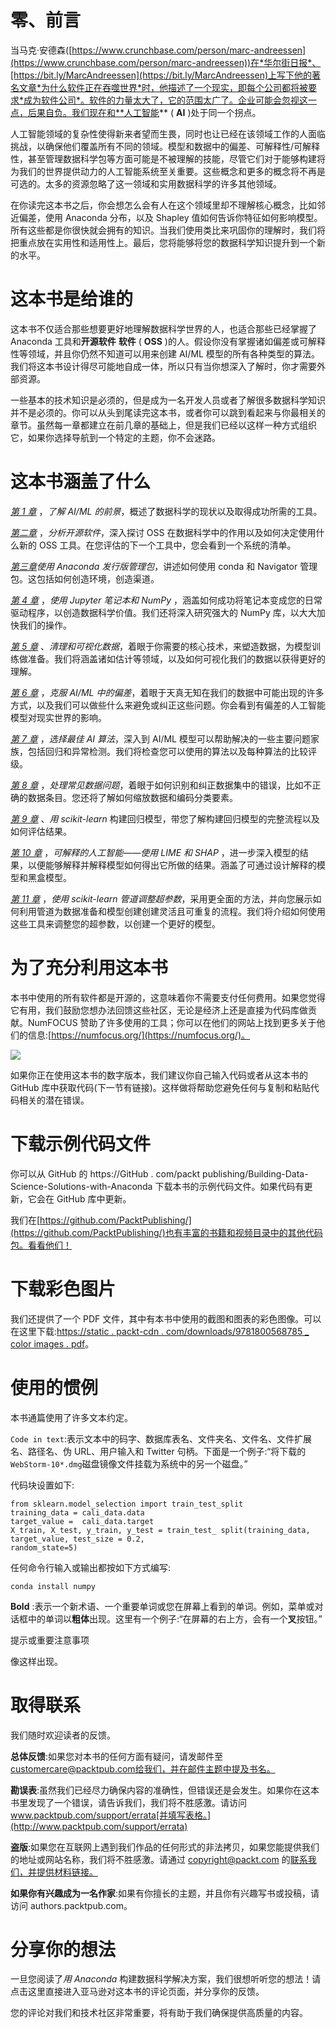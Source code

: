 

# 零、前言

当马克·安德森([https://www.crunchbase.com/person/marc-andreessen](https://www.crunchbase.com/person/marc-andreessen))在*华尔街日报*、[https://bit.ly/MarcAndreessen](https://bit.ly/MarcAndreessen)上写下他的著名文章*为什么软件正在吞噬世界*时，他描述了一个现实，即每个公司都将被要求*成为软件公司*。软件的力量太大了，它的范围太广了。企业可能会忽视这一点，后果自负。我们现在和**人工智能** ( **AI** )处于同一个拐点。

人工智能领域的复杂性使得新来者望而生畏，同时也让已经在该领域工作的人面临挑战，以确保他们覆盖所有不同的领域。模型和数据中的偏差、可解释性/可解释性，甚至管理数据科学包等方面可能是不被理解的技能，尽管它们对于能够构建将为我们的世界提供动力的人工智能系统至关重要。这些概念和更多的概念将不再是可选的。太多的资源忽略了这一领域和实用数据科学的许多其他领域。

在你读完这本书之后，你会想怎么会有人在这个领域里却不理解核心概念，比如邻近偏差，使用 Anaconda 分布，以及 Shapley 值如何告诉你特征如何影响模型。所有这些都是你很快就会拥有的知识。当我们使用类比来巩固你的理解时，我们将把重点放在实用性和适用性上。最后，您将能够将您的数据科学知识提升到一个新的水平。

# 这本书是给谁的

这本书不仅适合那些想要更好地理解数据科学世界的人，也适合那些已经掌握了 Anaconda 工具和**开源软件** **软件** ( **OSS** )的人。假设你没有掌握诸如偏差或可解释性等领域，并且你仍然不知道可以用来创建 AI/ML 模型的所有各种类型的算法。我们将这本书设计得尽可能地自成一体，所以只有当你想深入了解时，你才需要外部资源。

一些基本的技术知识是必须的，但是成为一名开发人员或者了解很多数据科学知识并不是必须的。你可以从头到尾读完这本书，或者你可以跳到看起来与你最相关的章节。虽然每一章都建立在前几章的基础上，但是我们已经以这样一种方式组织它，如果你选择导航到一个特定的主题，你不会迷路。

# 这本书涵盖了什么

[*第 1 章*](B16589_01_ePub.xhtml#_idTextAnchor015) ，*了解 AI/ML 的前景*，概述了数据科学的现状以及取得成功所需的工具。

[*第二章*](B16589_02_ePub.xhtml#_idTextAnchor036) ，*分析开源软件*，深入探讨 OSS 在数据科学中的作用以及如何决定使用什么新的 OSS 工具。在您评估的下一个工具中，您会看到一个系统的清单。

[*第三章*](B16589_03_ePub.xhtml#_idTextAnchor063)*使用 Anaconda 发行版管理包*，讲述如何使用 conda 和 Navigator 管理包。这包括如何创造环境，创造渠道。

[*第 4 章*](B16589_04_ePub.xhtml#_idTextAnchor083) ，*使用 Jupyter 笔记本和 NumPy* ，涵盖如何成功将笔记本变成您的日常驱动程序，以创造数据科学价值。我们还将深入研究强大的 NumPy 库，以大大加快我们的操作。

[*第 5 章*](B16589_05_ePub.xhtml#_idTextAnchor101) 、*清理和可视化数据*，着眼于你需要的核心技术，来塑造数据，为模型训练做准备。我们将涵盖诸如估计等领域，以及如何可视化我们的数据以获得更好的理解。

[*第 6 章*](B16589_06_ePub.xhtml#_idTextAnchor146) ，*克服 AI/ML 中的偏差*，着眼于天真无知在我们的数据中可能出现的许多方式，以及我们可以做些什么来避免或纠正这些问题。你会看到有偏差的人工智能模型对现实世界的影响。

[*第 7 章*](B16589_07_ePub.xhtml#_idTextAnchor169) ，*选择最佳 AI 算法*，深入到 AI/ML 模型可以帮助解决的一些主要问题家族，包括回归和异常检测。我们将检查您可以使用的算法以及每种算法的比较评级。

[*第 8 章*](B16589_08_ePub.xhtml#_idTextAnchor193) ，*处理常见数据问题*，着眼于如何识别和纠正数据集中的错误，比如不正确的数据条目。您还将了解如何缩放数据和编码分类要素。

[*第 9 章*](B16589_09_ePub.xhtml#_idTextAnchor225) 、*用 scikit-learn* 构建回归模型，带您了解构建回归模型的完整流程以及如何评估结果。

[*第 10 章*](B16589_10_ePub.xhtml#_idTextAnchor249) ，*可解释的人工智能——使用 LIME 和 SHAP* ，进一步深入模型的结果，以便能够解释并解释模型如何得出它所做的结果。涵盖了可通过设计解释的模型和黑盒模型。

[*第 11 章*](B16589_11_ePub.xhtml#_idTextAnchor270) ，*使用 scikit-learn 管道调整超参数*，采用更全面的方法，并向您展示如何利用管道为数据准备和模型创建创建灵活且可重复的流程。我们将介绍如何使用这些工具来调整您的超参数，以创建一个更好的模型。

# 为了充分利用这本书

本书中使用的所有软件都是开源的，这意味着你不需要支付任何费用。如果您觉得它有用，我们鼓励您想办法回馈这些社区，无论是经济上还是直接为代码库做贡献。NumFOCUS 赞助了许多使用的工具；你可以在他们的网站上找到更多关于他们的信息:[https://numfocus.org/](https://numfocus.org/)。

![](image/Table.jpg)

如果你正在使用这本书的数字版本，我们建议你自己输入代码或者从这本书的 GitHub 库中获取代码(下一节有链接)。这样做将帮助您避免任何与复制和粘贴代码相关的潜在错误。

# 下载示例代码文件

你可以从 GitHub 的 https://GitHub . com/packt publishing/Building-Data-Science-Solutions-with-Anaconda 下载本书的示例代码文件。如果代码有更新，它会在 GitHub 库中更新。

我们在[https://github.com/PacktPublishing/](https://github.com/PacktPublishing/)也有丰富的书籍和视频目录中的其他代码包。看看他们！

# 下载彩色图片

我们还提供了一个 PDF 文件，其中有本书中使用的截图和图表的彩色图像。可以在这里下载:[https://static . packt-cdn . com/downloads/9781800568785 _ color images . pdf](https://static.packt-cdn.com/downloads/9781800568785_ColorImages.pdf)。

# 使用的惯例

本书通篇使用了许多文本约定。

`Code in text`:表示文本中的码字、数据库表名、文件夹名、文件名、文件扩展名、路径名、伪 URL、用户输入和 Twitter 句柄。下面是一个例子:“将下载的`WebStorm-10*.dmg`磁盘镜像文件挂载为系统中的另一个磁盘。”

代码块设置如下:

```
from sklearn.model_selection import train_test_split
training_data =	cali_data.data
target_value =	cali_data.target
X_train, X_test, y_train, y_test = train_test_ split(training_data, target_value, test_size = 0.2,
random_state=5)
```

任何命令行输入或输出都按如下方式编写:

```
conda install numpy
```

**Bold** :表示一个新术语、一个重要单词或您在屏幕上看到的单词。例如，菜单或对话框中的单词以**粗体**出现。这里有一个例子:“在屏幕的右上方，会有一个**叉**按钮。”

提示或重要注意事项

像这样出现。

# 取得联系

我们随时欢迎读者的反馈。

**总体反馈**:如果您对本书的任何方面有疑问，请发邮件至 customercare@packtpub.com[给我们，并在邮件主题中提及书名。](mailto:customercare@packtpub.com)

**勘误表**:虽然我们已经尽力确保内容的准确性，但错误还是会发生。如果你在这本书里发现了一个错误，请告诉我们，我们将不胜感激。请访问 www.packtpub.com/support/errata[并填写表格。](http://www.packtpub.com/support/errata)

**盗版**:如果您在互联网上遇到我们作品的任何形式的非法拷贝，如果您能提供我们的地址或网站名称，我们将不胜感激。请通过 copyright@packt.com 的[联系我们，并提供材料链接。](mailto:copyright@packt.com)

**如果你有兴趣成为一名作家**:如果有你擅长的主题，并且你有兴趣写书或投稿，请访问 authors.packtpub.com。

# 分享你的想法

一旦您阅读了*用 Anaconda* 构建数据科学解决方案，我们很想听听您的想法！请点击这里直接进入亚马逊对这本书的评论页面，并分享你的反馈。

您的评论对我们和技术社区非常重要，将有助于我们确保提供高质量的内容。